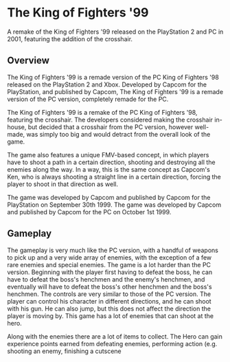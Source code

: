 # The King of Fighters '99

A remake of the King of Fighters '99 released on the PlayStation 2 and PC in 2001, featuring the addition of the crosshair.

## Overview

The King of Fighters '99 is a remade version of the PC King of Fighters '98 released on the PlayStation 2 and Xbox. Developed by Capcom for the PlayStation, and published by Capcom, The King of Fighters '99 is a remade version of the PC version, completely remade for the PC.

The King of Fighters '99 is a remake of the PC King of Fighters '98, featuring the crosshair. The developers considered making the crosshair in-house, but decided that a crosshair from the PC version, however well-made, was simply too big and would detract from the overall look of the game.

The game also features a unique FMV-based concept, in which players have to shoot a path in a certain direction, shooting and destroying all the enemies along the way. In a way, this is the same concept as Capcom's Ken, who is always shooting a straight line in a certain direction, forcing the player to shoot in that direction as well.

The game was developed by Capcom and published by Capcom for the PlayStation on September 30th 1999. The game was developed by Capcom and published by Capcom for the PC on October 1st 1999.

## Gameplay

The gameplay is very much like the PC version, with a handful of weapons to pick up and a very wide array of enemies, with the exception of a few rare enemies and special enemies. The game is a lot harder than the PC version. Beginning with the player first having to defeat the boss, he can have to defeat the boss's henchmen and the enemy's henchmen, and eventually will have to defeat the boss's other henchmen and the boss's henchmen. The controls are very similar to those of the PC version. The player can control his character in different directions, and he can shoot with his gun. He can also jump, but this does not affect the direction the player is moving by. This game has a lot of enemies that can shoot at the hero.  
  

Along with the enemies there are a lot of items to collect. The Hero can gain experience points earned from defeating enemies, performing action (e.g. shooting an enemy, finishing a cutscene